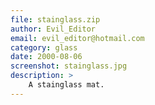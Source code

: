 ```yaml
---
file: stainglass.zip
author: Evil_Editor
email: evil_editor@hotmail.com
category: glass
date: 2000-08-06
screenshot: stainglass.jpg
description: >
    A stainglass mat.
---
```

